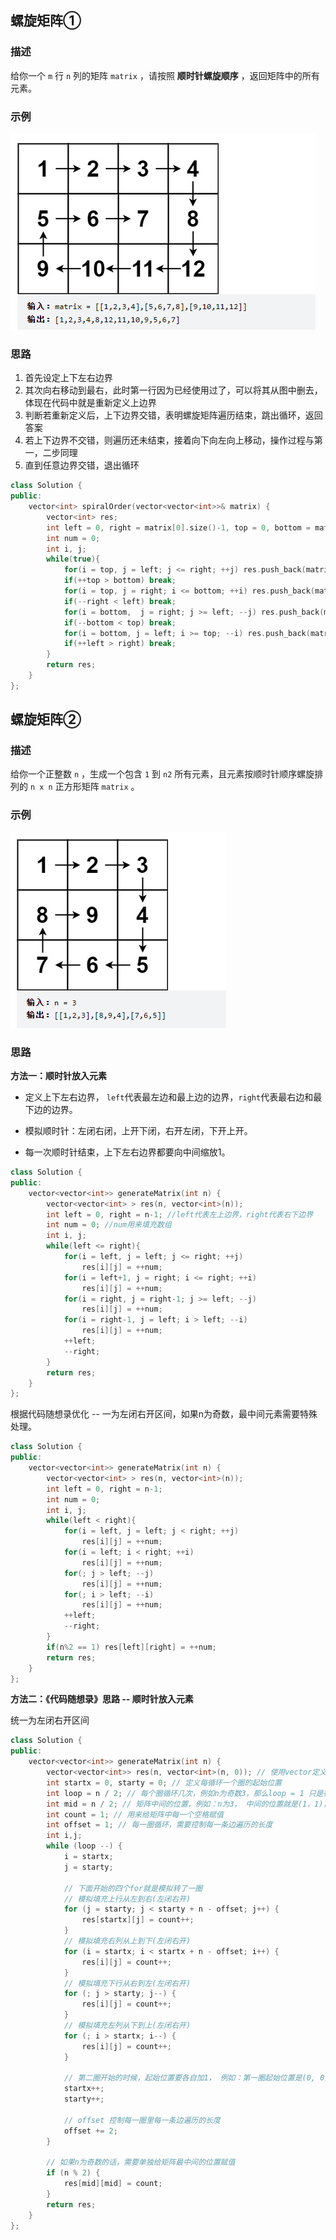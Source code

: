 ## 螺旋矩阵①

### 描述

给你一个 `m` 行 `n` 列的矩阵 `matrix` ，请按照 **顺时针螺旋顺序** ，返回矩阵中的所有元素。

### 示例

![image-20220324160431805](img/螺旋矩阵/image-20220324160431805.png)

### 思路

1. 首先设定上下左右边界
2. 其次向右移动到最右，此时第一行因为已经使用过了，可以将其从图中删去，体现在代码中就是重新定义上边界
3. 判断若重新定义后，上下边界交错，表明螺旋矩阵遍历结束，跳出循环，返回答案
4. 若上下边界不交错，则遍历还未结束，接着向下向左向上移动，操作过程与第一，二步同理
5. 直到任意边界交错，退出循环

```cpp
class Solution {
public:
    vector<int> spiralOrder(vector<vector<int>>& matrix) {
        vector<int> res;
        int left = 0, right = matrix[0].size()-1, top = 0, bottom = matrix.size()-1;
        int num = 0;
        int i, j;
        while(true){
            for(i = top, j = left; j <= right; ++j) res.push_back(matrix[i][j]);    
            if(++top > bottom) break;
            for(i = top, j = right; i <= bottom; ++i) res.push_back(matrix[i][j]);
            if(--right < left) break;
            for(i = bottom,  j = right; j >= left; --j) res.push_back(matrix[i][j]);
            if(--bottom < top) break;
            for(i = bottom, j = left; i >= top; --i) res.push_back(matrix[i][j]);
            if(++left > right) break;
        }
        return res;
    }
};
```



## 螺旋矩阵②

### 描述

给你一个正整数 `n` ，生成一个包含 `1` 到 `n2` 所有元素，且元素按顺时针顺序螺旋排列的 `n x n` 正方形矩阵 `matrix` 。

### 示例

![image-20220324111353057](img/螺旋矩阵/image-20220324111353057.png)

### 思路

**方法一：顺时针放入元素**

+ 定义上下左右边界， `left`代表最左边和最上边的边界，`right`代表最右边和最下边的边界。

+ 模拟顺时针：左闭右闭，上开下闭，右开左闭，下开上开。

+ 每一次顺时针结束，上下左右边界都要向中间缩放1。

```cpp
class Solution {
public:
    vector<vector<int>> generateMatrix(int n) {
        vector<vector<int> > res(n, vector<int>(n));
        int left = 0, right = n-1; //left代表左上边界，right代表右下边界
        int num = 0; //num用来填充数组
        int i, j;
        while(left <= right){
            for(i = left, j = left; j <= right; ++j)
                res[i][j] = ++num;
            for(i = left+1, j = right; i <= right; ++i)
                res[i][j] = ++num;
            for(i = right, j = right-1; j >= left; --j)
                res[i][j] = ++num;
            for(i = right-1, j = left; i > left; --i)
                res[i][j] = ++num;
            ++left;
            --right;
        }
        return res;
    }
};
```

根据代码随想录优化 -- 一为左闭右开区间，如果n为奇数，最中间元素需要特殊处理。

```C++
class Solution {
public:
    vector<vector<int>> generateMatrix(int n) {
        vector<vector<int> > res(n, vector<int>(n));
        int left = 0, right = n-1;
        int num = 0;
        int i, j;
        while(left < right){
            for(i = left, j = left; j < right; ++j)
                res[i][j] = ++num;
            for(i = left; i < right; ++i)
                res[i][j] = ++num;
            for(; j > left; --j)
                res[i][j] = ++num;
            for(; i > left; --i)
                res[i][j] = ++num;
            ++left;
            --right;
        }
        if(n%2 == 1) res[left][right] = ++num; 
        return res;
    }
};
```



**方法二：《代码随想录》思路 -- 顺时针放入元素**

统一为左闭右开区间

```cpp
class Solution {
public:
    vector<vector<int>> generateMatrix(int n) {
        vector<vector<int>> res(n, vector<int>(n, 0)); // 使用vector定义一个二维数组
        int startx = 0, starty = 0; // 定义每循环一个圈的起始位置
        int loop = n / 2; // 每个圈循环几次，例如n为奇数3，那么loop = 1 只是循环一圈，矩阵中间的值需要单独处理
        int mid = n / 2; // 矩阵中间的位置，例如：n为3， 中间的位置就是(1，1)，n为5，中间位置为(2, 2)
        int count = 1; // 用来给矩阵中每一个空格赋值
        int offset = 1; // 每一圈循环，需要控制每一条边遍历的长度
        int i,j;
        while (loop --) {
            i = startx;
            j = starty;

            // 下面开始的四个for就是模拟转了一圈
            // 模拟填充上行从左到右(左闭右开)
            for (j = starty; j < starty + n - offset; j++) {
                res[startx][j] = count++;
            }
            // 模拟填充右列从上到下(左闭右开)
            for (i = startx; i < startx + n - offset; i++) {
                res[i][j] = count++;
            }
            // 模拟填充下行从右到左(左闭右开)
            for (; j > starty; j--) {
                res[i][j] = count++;
            }
            // 模拟填充左列从下到上(左闭右开)
            for (; i > startx; i--) {
                res[i][j] = count++;
            }

            // 第二圈开始的时候，起始位置要各自加1， 例如：第一圈起始位置是(0, 0)，第二圈起始位置是(1, 1)
            startx++;
            starty++;

            // offset 控制每一圈里每一条边遍历的长度
            offset += 2;
        }

        // 如果n为奇数的话，需要单独给矩阵最中间的位置赋值
        if (n % 2) {
            res[mid][mid] = count;
        }
        return res;
    }
};
```